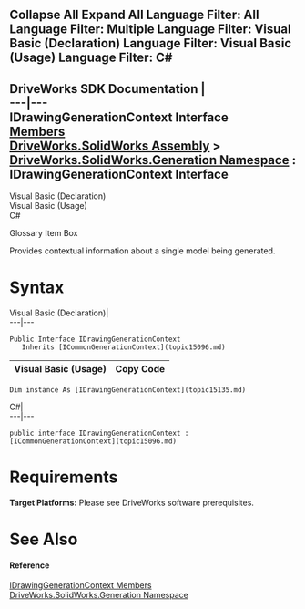 Collapse All Expand All Language Filter: All  Language Filter: Multiple  Language Filter: Visual Basic (Declaration) Language Filter: Visual Basic (Usage) Language Filter: C#  
---  
DriveWorks SDK Documentation  |   
---|---  
IDrawingGenerationContext Interface   
[Members](topic15136.md)   
[DriveWorks.SolidWorks Assembly](topic13342.md) > [DriveWorks.SolidWorks.Generation Namespace](topic15094.md) : IDrawingGenerationContext Interface  
---  
  
Visual Basic (Declaration)    
Visual Basic (Usage)    
C# 

Glossary Item Box

Provides contextual information about a single model being generated. 

# Syntax

Visual Basic (Declaration)|   
---|---  
      
    
    Public Interface IDrawingGenerationContext 
       Inherits [ICommonGenerationContext](topic15096.md)   
  
Visual Basic (Usage)| Copy Code  
---|---  
      
    
    Dim instance As [IDrawingGenerationContext](topic15135.md)  
  
C#|   
---|---  
      
    
    public interface IDrawingGenerationContext : [ICommonGenerationContext](topic15096.md)    
  
# Requirements

**Target Platforms:** Please see DriveWorks software prerequisites.

# See Also

#### Reference

[IDrawingGenerationContext Members](topic15136.md)   
[DriveWorks.SolidWorks.Generation Namespace](topic15094.md)


